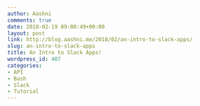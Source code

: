 ```yaml
---
author: Aashni
comments: true
date: 2018-02-19 09:00:49+00:00
layout: post
link: http://blog.aashni.me/2018/02/an-intro-to-slack-apps/
slug: an-intro-to-slack-apps
title: An Intro to Slack Apps!
wordpress_id: 407
categories:
- API
- Bash
- Slack
- Tutorial
---
```



